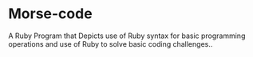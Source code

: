 # Morse-code
A Ruby Program that Depicts use of Ruby syntax for basic programming operations and use of Ruby to solve basic coding challenges..
